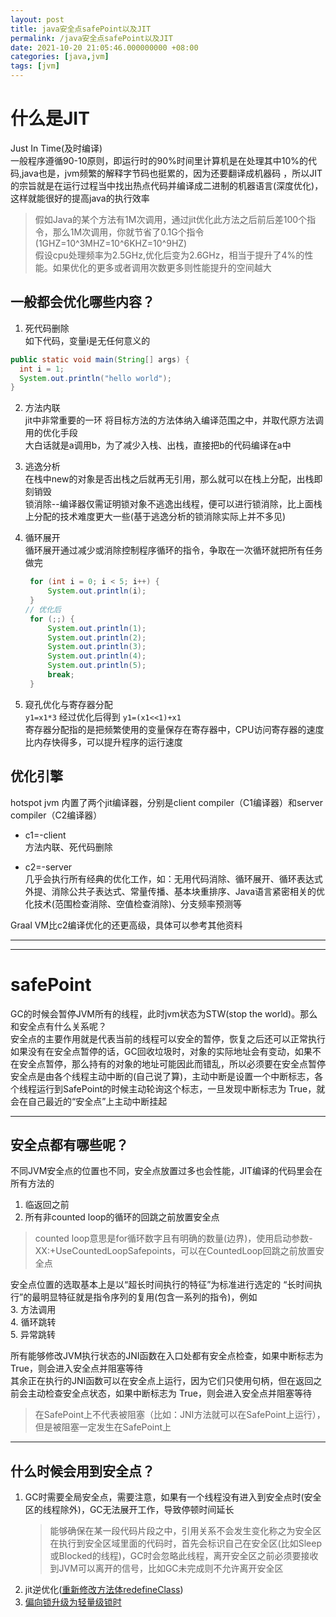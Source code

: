 ```yaml
---
layout: post
title: java安全点safePoint以及JIT
permalink: /java安全点safePoint以及JIT
date: 2021-10-20 21:05:46.000000000 +08:00
categories: [java,jvm]
tags: [jvm]
---
```


# 什么是JIT
Just In Time(及时编译)  
一般程序遵循90-10原则，即运行时的90%时间里计算机是在处理其中10%的代码,java也是，jvm频繁的解释字节码也挺累的，因为还要翻译成机器码
，所以JIT的宗旨就是在运行过程当中找出热点代码并编译成二进制的机器语言(深度优化)，这样就能很好的提高java的执行效率  
> 假如Java的某个方法有1M次调用，通过jit优化此方法之后前后差100个指令，那么1M次调用，你就节省了0.1G个指令(1GHZ=10^3MHZ=10^6KHZ=10^9HZ)  
> 假设cpu处理频率为2.5GHz,优化后变为2.6GHz，相当于提升了4%的性能。如果优化的更多或者调用次数更多则性能提升的空间越大

## 一般都会优化哪些内容？  
1. 死代码删除  
  如下代码，变量i是无任何意义的
  ```java
public static void main(String[] args) {
    int i = 1;
    System.out.println("hello world");
}
```

2. 方法内联  
   jit中非常重要的一环
   将目标方法的方法体纳入编译范围之中，并取代原方法调用的优化手段  
   大白话就是a调用b，为了减少入栈、出栈，直接把b的代码编译在a中

3. 逃逸分析  
   在栈中new的对象是否出栈之后就再无引用，那么就可以在栈上分配，出栈即刻销毁  
   锁消除--编译器仅需证明锁对象不逃逸出线程，便可以进行锁消除，比上面栈上分配的技术难度更大一些(基于逃逸分析的锁消除实际上并不多见)

4. 循环展开  
   循环展开通过减少或消除控制程序循环的指令，争取在一次循环就把所有任务做完  
   ```java
    for (int i = 0; i < 5; i++) {
        System.out.println(i);
    }
   // 优化后
    for (;;) {
        System.out.println(1);
        System.out.println(2);
        System.out.println(3);
        System.out.println(4);
        System.out.println(5);
        break;
    }
   ```

5. 窥孔优化与寄存器分配  
   `y1=x1*3`  经过优化后得到  `y1=(x1<<1)+x1`  
   寄存器分配指的是把频繁使用的变量保存在寄存器中，CPU访问寄存器的速度比内存快得多，可以提升程序的运行速度


## 优化引擎
hotspot jvm 内置了两个jit编译器，分别是client compiler（C1编译器）和server compiler（C2编译器）  

* c1=-client  
  方法内联、死代码删除
  
* c2=-server  
  几乎会执行所有经典的优化工作，如：无用代码消除、循环展开、循环表达式外提、消除公共子表达式、常量传播、基本块重排序、Java语言紧密相关的优化技术(范围检查消除、空值检查消除)、分支频率预测等  

Graal VM比c2编译优化的还更高级，具体可以参考其他资料 

---
---

# safePoint
GC的时候会暂停JVM所有的线程，此时jvm状态为STW(stop the world)。那么和安全点有什么关系呢？  
安全点的主要作用就是代表当前的线程可以安全的暂停，恢复之后还可以正常执行  
如果没有在安全点暂停的话，GC回收垃圾时，对象的实际地址会有变动，如果不在安全点暂停，那么持有的对象的地址可能因此而错乱，所以必须要在安全点暂停  
安全点是由各个线程主动中断的(自己说了算)，主动中断是设置一个中断标志，各个线程运行到SafePoint的时候主动轮询这个标志，一旦发现中断标志为 True，就会在自己最近的“安全点”上主动中断挂起  

---
## 安全点都有哪些呢？

不同JVM安全点的位置也不同，安全点放置过多也会性能，JIT编译的代码里会在所有方法的
1. 临返回之前  
2. 所有非counted loop的循环的回跳之前放置安全点  
  > counted loop意思是for循环数字且有明确的数量(边界)，使用启动参数-XX:+UseCountedLoopSafepoints，可以在CountedLoop回跳之前放置安全点  

安全点位置的选取基本上是以“超长时间执行的特征”为标准进行选定的
“长时间执行”的最明显特征就是指令序列的复用(包含一系列的指令)，例如  
3. 方法调用  
4. 循环跳转  
5. 异常跳转  

所有能够修改JVM执行状态的JNI函数在入口处都有安全点检查，如果中断标志为 True，则会进入安全点并阻塞等待  
其余正在执行的JNI函数可以在安全点上运行，因为它们只使用句柄，但在返回之前会主动检查安全点状态，如果中断标志为 True，则会进入安全点并阻塞等待    
> 在SafePoint上不代表被阻塞（比如：JNI方法就可以在SafePoint上运行），但是被阻塞一定发生在SafePoint上

---
## 什么时候会用到安全点？
1. GC时需要全局安全点，需要注意，如果有一个线程没有进入到安全点时(安全区的线程除外)，GC无法展开工作，导致停顿时间延长  
   > 能够确保在某一段代码片段之中，引用关系不会发生变化称之为安全区  
   > 在执行到安全区域里面的代码时，首先会标识自己在安全区(比如Sleep或Blocked的线程)，GC时会忽略此线程，离开安全区之前必须要接收到JVM可以离开的信号，比如GC未完成则不允许离开安全区  
2. jit逆优化([重新修改方法体redefineClass](/java-agent#agent实现热更新))  
3. [偏向锁升级为轻量级锁时](/java内存模型和GC#轻量级锁)